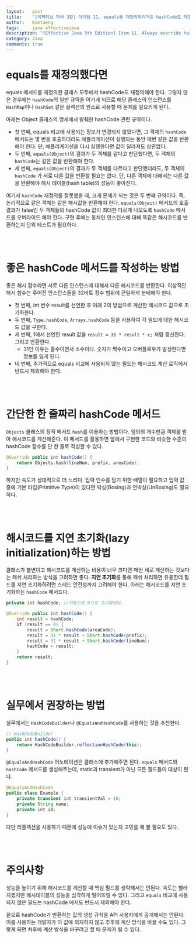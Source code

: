 ```yaml
---
layout:   post
title:    "[이펙티브 자바 3판] 아이템 11. equals를 재정의하려거든 hashCode도 재정의하라"
author:   Kimtaeng
tags: 	  java effectivejava
description: "[Effective Java 3th Edition] Item 11. Always override hashCode when you override equals" 
category: Java
comments: true
---
```


# equals를 재정의했다면
equals 메서드를 재정의한 클래스 모두에서 hashCode도 재정의해야 한다. 그렇지 않은 경우에는 `hashCode`의 일반 규약을
어기게 되므로 해당 클래스의 인스턴스를 `HashMap`이나 `HashSet` 같은 컬렉션의 원소로 사용할 때 문제를 일으키게 된다.

아래는 Object 클래스의 명세에서 발췌한 hashCode 관련 규약이다.

- 첫 번째, equals 비교에 사용되는 정보가 변경되지 않았다면, 그 객체의 `hashCode` 메서드는 몇 번을 호출하더라도
애플리케이션이 실행되는 동안 매번 같은 값을 반환해야 한다. 단, 애플리케이션을 다시 실행한다면 값이 달라져도 상관없다.
- 두 번째, `equals(Object)`의 결과가 두 객체를 같다고 판단했다면, 두 객체의 `hashCode`는 같은 값을 반환해야 한다.
- 세 번째, `equals(Object)`의 결과가 두 객체를 다르다고 판단했더라도, 두 객체의 `hashCode` 가 서로 다른 값을 반환할
필요는 없다. 단, 다른 객체에 대해서는 다른 값을 반환해야 해시 테이블(hash table)의 성능이 좋아진다.

여기서 `hashCode` 재정의를 잘못했을 때, 크게 문제가 되는 것은 두 번째 규약이다. 즉, 논리적으로 같은 객체는
같은 해시값을 반환해야 한다. `equals(Object)` 메서드의 호출 결과가 false인 두 객체들의 hashCode 값이 최대한
다르게 나오도록 `hashCode` 메서드를 오버라이드 해야 한다. 구현 후에는 동치인 인스턴스에 대해 똑같은 해시코드를
반환하는지 단위 테스트가 필요하다.

<br><br>

# 좋은 hashCode 메서드를 작성하는 방법
좋은 해시 함수라면 서로 다른 인스턴스에 대해서 다른 해시코드를 반환한다. 이상적인 해시 함수는 주어진 인스턴스들을
32비트 정수 범위에 균일하게 분배해야 한다.

- 첫 번째, int 변수 result를 선언한 후 아래 2의 방법으로 계산한 해시코드 값으로 초기화한다.
- 두 번째, `Type.hashCode`, `Arrays.hashCode` 등을 사용하여 각 필드에 대한 해시코드 값을 구한다.
- 세 번째, 1에서 선언한 result 값을 `result = 31 * result * c;` 처럼 갱신한다. 그리고 반환한다.
  - 31인 이유는 홀수이면서 소수이다. 숫자가 짝수이고 오버플로우가 발생한다면 정보를 잃게 된다.
- 네 번째, 추가적으로 equals 비교에 사용되지 않는 필드는 해시코드 계산 로직에서 반드시 제외해야 한다.

<br><br>

# 간단한 한 줄짜리 hashCode 메서드
`Objects` 클래스의 정적 메서드 `hash`를 이용하는 방법이다. 임의의 개수만큼 객체를 받아 해시코드를 계산해준다.
이 메서드를 활용하면 앞에서 구현한 코드와 비슷한 수준의 hashCode 함수를 단 한 줄로 작성할 수 있다.

```java
@Override public int hashCode() {
    return Objects.hash(lineNum, prefix, areaCode);
}
```

하지만 속도가 상대적으로 더 느리다. 입력 인수를 담기 위한 배열이 필요하고 입력 값 중에 기본 타입(Primitive Type)이
있다면 박싱(Boxing)과 언박싱(UnBoxing)도 필요하다.

<br><br>

# 해시코드를 지연 초기화(lazy initialization)하는 방법
클래스가 불변이고 해시코드를 계산하는 비용이 너무 크다면 매번 새로 계산하는 것보다는 캐쉬 처리하는 방식을 고려하면 좋다.
**지연 초기화**를 통해 캐쉬 처리하면 유용한데 필드를 지연 초기화하려면 스레드 안전성까지 고려해야 한다.
아래는 해시코드를 지연 초기화하는 `hashCode` 메서드다.

```java
private int hashCode; //자동으로 0으로 초기화된다.

@Override public int hashCode() {
    int result = hashCode;
    if (result == 0) {
        result = Short.hashCode(areaCode);
        result = 31 * result + Short.hashCode(prefix);
        result = 31 * result + Short.hashCode(lineNum);
        hashCode = result;
    }
    return result;
}
```

<br><br>

# 실무에서 권장하는 방법
실무에서는 `HashCodeBuilder`나 `@EqualsAndHashCode`를 사용하는 것을 추천한다.

```java
// HashCodeBuilder
public int hashCode() {
    return HashCodeBuilder.reflectionHashCode(this);
}
```

`@EqualsAndHashCode` 어노테이션은 클래스에 추가해주면 된다. `equals` 메서드와 `hashCode` 메서드를
생성해주는데, static과 transient가 아닌 모든 필드들이 대상이 된다.

```java
@EqualsAndHashCode
public class Example {
    private transient int transientVal = 10;
    private String name;
    private int id;
}
```

다만 리플렉션을 사용하기 때문에 성능에 이슈가 있는지 고민을 해 볼 필요도 있다.

<br><br>

# 주의사항
성능을 높이기 위해 해시코드를 계산할 때 핵심 필드를 생략해서는 안된다. 속도는 빨라지겠지만 해시테이블의 성능을 심각하게
떨어뜨릴 수 있다. 그리고 `equals` 비교에 사용되지 않은 필드는 hashCode 에서도 반드시 제외해야 한다.

끝으로 hashCode가 반환하는 값의 생성 규칙을 API 사용자에게 공개해서는 안된다. 이를 사용하는 개발자가 이 값에 의지하지 않고
추후에 계산 방식을 바꿀 수도 있다. 그렇게 되면 차후에 계산 방식을 바꾸려고 할 때 문제가 될 수 있다. 